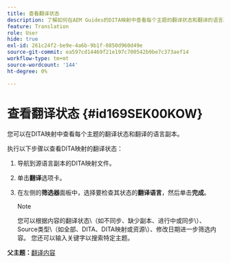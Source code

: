 ```yaml
---
title: 查看翻译状态
description: 了解如何在AEM Guides的DITA映射中查看每个主题的翻译状态和翻译的语言副本。
feature: Translation
role: User
hide: true
exl-id: 261c24f2-be9e-4a6b-9b1f-0850d960d49e
source-git-commit: ea597cd14469f21e197c700542b9be7c373aef14
workflow-type: tm+mt
source-wordcount: '144'
ht-degree: 0%

---
```


# 查看翻译状态 {#id169SEK00KOW}

您可以在DITA映射中查看每个主题的翻译状态和翻译的语言副本。

执行以下步骤以查看DITA映射的翻译状态：

1. 导航到源语言副本的DITA映射文件。
1. 单击&#x200B;**翻译**&#x200B;选项卡。
1. 在左侧的&#x200B;**筛选器**&#x200B;面板中，选择要检查其状态的&#x200B;**翻译语言**，然后单击&#x200B;**完成**。

   >[!NOTE]
   >
   > 您可以根据内容的翻译状态\（如不同步、缺少副本、进行中或同步\）、Source类型\（如全部、DITA、DITA映射或资源\）、修改日期进一步筛选内容。 您还可以输入关键字以搜索特定主题。

**父主题：**&#x200B;[&#x200B;翻译内容](translation.md)
